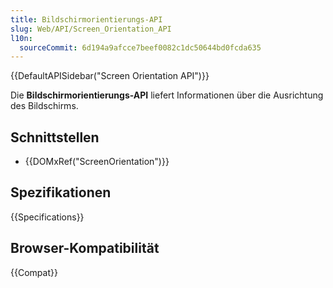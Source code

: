 ```yaml
---
title: Bildschirmorientierungs-API
slug: Web/API/Screen_Orientation_API
l10n:
  sourceCommit: 6d194a9afcce7beef0082c1dc50644bd0fcda635
---
```


{{DefaultAPISidebar("Screen Orientation API")}}

Die **Bildschirmorientierungs-API** liefert Informationen über die Ausrichtung des Bildschirms.

## Schnittstellen

- {{DOMxRef("ScreenOrientation")}}

## Spezifikationen

{{Specifications}}

## Browser-Kompatibilität

{{Compat}}
